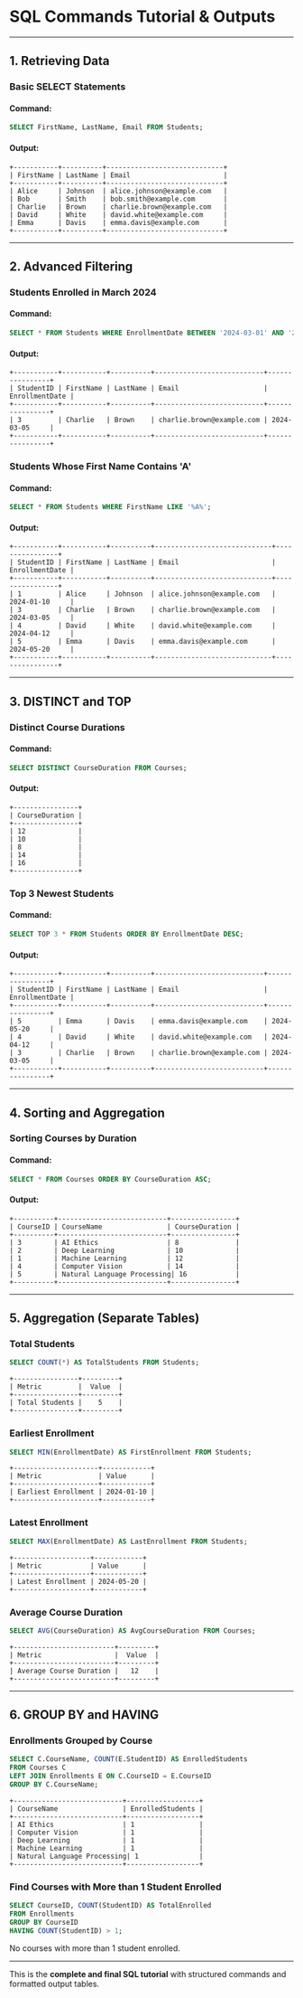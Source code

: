
# **SQL Commands Tutorial & Outputs**

---

## **1. Retrieving Data**

### **Basic SELECT Statements**

#### **Command:**
```sql
SELECT FirstName, LastName, Email FROM Students;
```

#### **Output:**
```
+-----------+----------+-----------------------------+
| FirstName | LastName | Email                       |
+-----------+----------+-----------------------------+
| Alice     | Johnson  | alice.johnson@example.com   |
| Bob       | Smith    | bob.smith@example.com       |
| Charlie   | Brown    | charlie.brown@example.com   |
| David     | White    | david.white@example.com     |
| Emma      | Davis    | emma.davis@example.com      |
+-----------+----------+-----------------------------+
```

---

## **2. Advanced Filtering**

### **Students Enrolled in March 2024**

#### **Command:**
```sql
SELECT * FROM Students WHERE EnrollmentDate BETWEEN '2024-03-01' AND '2024-03-31';
```

#### **Output:**
```
+-----------+-----------+----------+---------------------------+----------------+
| StudentID | FirstName | LastName | Email                     | EnrollmentDate |
+-----------+-----------+----------+---------------------------+----------------+
| 3         | Charlie   | Brown    | charlie.brown@example.com | 2024-03-05     |
+-----------+-----------+----------+---------------------------+----------------+
```

### **Students Whose First Name Contains 'A'**

#### **Command:**
```sql
SELECT * FROM Students WHERE FirstName LIKE '%A%';
```

#### **Output:**
```
+-----------+-----------+----------+-----------------------------+----------------+
| StudentID | FirstName | LastName | Email                       | EnrollmentDate |
+-----------+-----------+----------+-----------------------------+----------------+
| 1         | Alice     | Johnson  | alice.johnson@example.com   | 2024-01-10     |
| 3         | Charlie   | Brown    | charlie.brown@example.com   | 2024-03-05     |
| 4         | David     | White    | david.white@example.com     | 2024-04-12     |
| 5         | Emma      | Davis    | emma.davis@example.com      | 2024-05-20     |
+-----------+-----------+----------+-----------------------------+----------------+
```

---

## **3. DISTINCT and TOP**

### **Distinct Course Durations**

#### **Command:**
```sql
SELECT DISTINCT CourseDuration FROM Courses;
```

#### **Output:**
```
+----------------+
| CourseDuration |
+----------------+
| 12             |
| 10             |
| 8              |
| 14             |
| 16             |
+----------------+
```

### **Top 3 Newest Students**

#### **Command:**
```sql
SELECT TOP 3 * FROM Students ORDER BY EnrollmentDate DESC;
```

#### **Output:**
```
+-----------+-----------+----------+---------------------------+----------------+
| StudentID | FirstName | LastName | Email                     | EnrollmentDate |
+-----------+-----------+----------+---------------------------+----------------+
| 5         | Emma      | Davis    | emma.davis@example.com    | 2024-05-20     |
| 4         | David     | White    | david.white@example.com   | 2024-04-12     |
| 3         | Charlie   | Brown    | charlie.brown@example.com | 2024-03-05     |
+-----------+-----------+----------+---------------------------+----------------+
```

---

## **4. Sorting and Aggregation**

### **Sorting Courses by Duration**

#### **Command:**
```sql
SELECT * FROM Courses ORDER BY CourseDuration ASC;
```

#### **Output:**
```
+----------+---------------------------+----------------+
| CourseID | CourseName                | CourseDuration |
+----------+---------------------------+----------------+
| 3        | AI Ethics                 | 8              |
| 2        | Deep Learning             | 10             |
| 1        | Machine Learning          | 12             |
| 4        | Computer Vision           | 14             |
| 5        | Natural Language Processing| 16            |
+----------+---------------------------+----------------+
```

---

## **5. Aggregation (Separate Tables)**

### **Total Students**
```sql
SELECT COUNT(*) AS TotalStudents FROM Students;
```
```
+----------------+---------+
| Metric         |  Value  |
+----------------+---------+
| Total Students |    5    |
+----------------+---------+
```

### **Earliest Enrollment**
```sql
SELECT MIN(EnrollmentDate) AS FirstEnrollment FROM Students;
```
```
+---------------------+------------+
| Metric              | Value      |
+---------------------+------------+
| Earliest Enrollment | 2024-01-10 |
+---------------------+------------+
```

### **Latest Enrollment**
```sql
SELECT MAX(EnrollmentDate) AS LastEnrollment FROM Students;
```
```
+-------------------+------------+
| Metric            | Value      |
+-------------------+------------+
| Latest Enrollment | 2024-05-20 |
+-------------------+------------+
```

### **Average Course Duration**
```sql
SELECT AVG(CourseDuration) AS AvgCourseDuration FROM Courses;
```
```
+-------------------------+---------+
| Metric                  |  Value  |
+-------------------------+---------+
| Average Course Duration |   12    |
+-------------------------+---------+
```

---

## **6. GROUP BY and HAVING**

### **Enrollments Grouped by Course**
```sql
SELECT C.CourseName, COUNT(E.StudentID) AS EnrolledStudents
FROM Courses C
LEFT JOIN Enrollments E ON C.CourseID = E.CourseID
GROUP BY C.CourseName;
```
```
+---------------------------+------------------+
| CourseName                | EnrolledStudents |
+---------------------------+------------------+
| AI Ethics                 | 1                |
| Computer Vision           | 1                |
| Deep Learning             | 1                |
| Machine Learning          | 1                |
| Natural Language Processing| 1               |
+---------------------------+------------------+
```

### **Find Courses with More than 1 Student Enrolled**
```sql
SELECT CourseID, COUNT(StudentID) AS TotalEnrolled
FROM Enrollments
GROUP BY CourseID
HAVING COUNT(StudentID) > 1;
```
No courses with more than 1 student enrolled.

---

This is the **complete and final SQL tutorial** with structured commands and formatted output tables.
